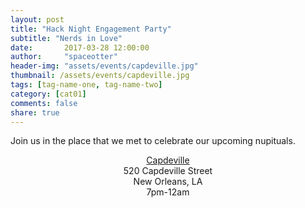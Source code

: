 ```yaml
---
layout: post
title: "Hack Night Engagement Party"
subtitle: "Nerds in Love"
date:       2017-03-28 12:00:00
author:     "spaceotter"
header-img: "assets/events/capdeville.jpg"
thumbnail: /assets/events/capdeville.jpg
tags: [tag-name-one, tag-name-two]
category: [cat01]
comments: false
share: true
---
```


Join us in the place that we met to celebrate our upcoming nupituals.

<div align="center"><a href="https://www.capdevillenola.com/">Capdeville</a> <br>
520 Capdeville Street  <br>
New Orleans, LA <br>
7pm-12am<br></div>
